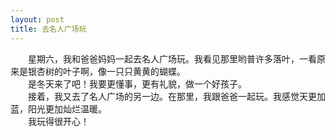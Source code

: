 ```yaml
---
layout: post
title: 去名人广场玩
---
```



　　星期六，我和爸爸妈妈一起去名人广场玩。我看见那里哟普许多落叶，一看原来是银杏树的叶子啊，像一只只黄黄的蝴蝶。   
　　是冬天来了吧！我要更懂事，更有礼貌，做一个好孩子。   
　　接着，我又去了名人广场的另一边。在那里，我跟爸爸一起玩。我感觉天更加蓝，阳光更加灿烂温暖。   
　　我玩得很开心！   

